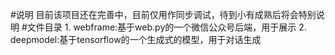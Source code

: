 #说明
目前该项目还在完善中，目前仅用作同步调试，待到小有成熟后将会特别说明
#文件目录
    1. webframe:基于web.py的一个微信公众号后端，用于展示
    2. deepmodel:基于tensorflow的一个生成式的模型，用于对话生成